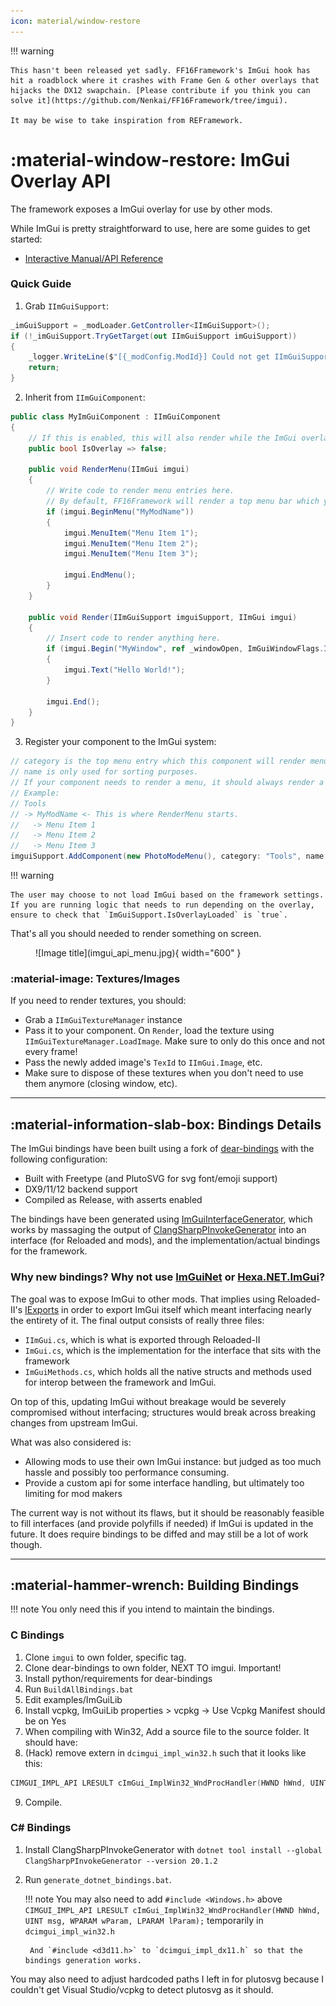 ```yaml
---
icon: material/window-restore
---
```


!!! warning

    This hasn't been released yet sadly. FF16Framework's ImGui hook has hit a roadblock where it crashes with Frame Gen & other overlays that hijacks the DX12 swapchain. [Please contribute if you think you can solve it](https://github.com/Nenkai/FF16Framework/tree/imgui).

    It may be wise to take inspiration from REFramework.

# :material-window-restore: ImGui Overlay API

The framework exposes a ImGui overlay for use by other mods. 

While ImGui is pretty straightforward to use, here are some guides to get started:

* [Interactive Manual/API Reference](https://pthom.github.io/imgui_manual_online/manual/imgui_manual.html)

### Quick Guide

1. Grab `IImGuiSupport`:
```csharp
_imGuiSupport = _modLoader.GetController<IImGuiSupport>();
if (!_imGuiSupport.TryGetTarget(out IImGuiSupport imGuiSupport))
{
    _logger.WriteLine($"[{_modConfig.ModId}] Could not get IImGuiSupport.");
    return;
}
```

2. Inherit from `IImGuiComponent`:
```csharp
public class MyImGuiComponent : IImGuiComponent
{
    // If this is enabled, this will also render while the ImGui overlay is currently hidden
    public bool IsOverlay => false;

    public void RenderMenu(IImGui imgui)
    {
        // Write code to render menu entries here.
        // By default, FF16Framework will render a top menu bar which you can add elements to.
        if (imgui.BeginMenu("MyModName"))
        {
            imgui.MenuItem("Menu Item 1");
            imgui.MenuItem("Menu Item 2");
            imgui.MenuItem("Menu Item 3");

            imgui.EndMenu();
        }
    }

    public void Render(IImGuiSupport imguiSupport, IImGui imgui)
    {
        // Insert code to render anything here.
        if (imgui.Begin("MyWindow", ref _windowOpen, ImGuiWindowFlags.ImGuiWindowFlags_None))
        {
            imgui.Text("Hello World!");
        }

        imgui.End();
    }
}
```

3. Register your component to the ImGui system:
```csharp
// category is the top menu entry which this component will render menu items to.
// name is only used for sorting purposes.
// If your component needs to render a menu, it should always render a sub-group, for clarity.
// Example:
// Tools
// -> MyModName <- This is where RenderMenu starts.
//   -> Menu Item 1
//   -> Menu Item 2
//   -> Menu Item 3
imguiSupport.AddComponent(new PhotoModeMenu(), category: "Tools", name: "MyModName");
```

!!! warning

    The user may choose to not load ImGui based on the framework settings. If you are running logic that needs to run depending on the overlay, ensure to check that `ImGuiSupport.IsOverlayLoaded` is `true`.

That's all you should needed to render something on screen.

<figure markdown>
  ![Image title](imgui_api_menu.jpg){ width="600" }
</figure>

### :material-image: Textures/Images

If you need to render textures, you should:

* Grab a `IImGuiTextureManager` instance
* Pass it to your component. On `Render`, load the texture using `IImGuiTextureManager.LoadImage`. Make sure to only do this once and not every frame!
* Pass the newly added image's `TexId` to `IImGui.Image`, etc.
* Make sure to dispose of these textures when you don't need to use them anymore (closing window, etc).

---

## :material-information-slab-box: Bindings Details

The ImGui bindings have been built using a fork of [dear-bindings](https://github.com/Nenkai/dear_bindings) with the following configuration:

* Built with Freetype (and PlutoSVG for svg font/emoji support)
* DX9/11/12 backend support
* Compiled as Release, with asserts enabled

The bindings have been generated using [ImGuiInterfaceGenerator](https://github.com/Nenkai/FF16Framework/tree/imgui/ImGuiInterfaceGenerator), which works by massaging the output of [ClangSharpPInvokeGenerator](https://github.com/dotnet/ClangSharp) into an interface (for Reloaded and mods), and the implementation/actual bindings for the framework.

### Why new bindings? Why not use [ImGuiNet](https://github.com/ImGuiNET/ImGui.NET) or [Hexa.NET.ImGui](https://github.com/HexaEngine/Hexa.NET.ImGui)?

The goal was to expose ImGui to other mods. That implies using Reloaded-II's [IExports](https://reloaded-project.github.io/Reloaded-II/DependencyInjection_Publisher/) in order to export ImGui itself which meant interfacing nearly the entirety of it. The final output consists of really three files:

* `IImGui.cs`, which is what is exported through Reloaded-II
* `ImGui.cs`, which is the implementation for the interface that sits with the framework
* `ImGuiMethods.cs`, which holds all the native structs and methods used for interop between the framework and ImGui.

On top of this, updating ImGui without breakage would be severely compromised without interfacing; structures would break across breaking changes from upstream ImGui.

What was also considered is:

* Allowing mods to use their own ImGui instance: but judged as too much hassle and possibly too performance consuming.
* Provide a custom api for some interface handling, but ultimately too limiting for mod makers

The current way is not without its flaws, but it should be reasonably feasible to fill interfaces (and provide polyfills if needed) if ImGui is updated in the future. It does require bindings to be diffed and may still be a lot of work though.

---

## :material-hammer-wrench: Building Bindings

!!! note
    You only need this if you intend to maintain the bindings.

### C Bindings

1. Clone `imgui` to own folder, specific tag.
2. Clone dear-bindings to own folder, NEXT TO imgui. Important!
3. Install python/requirements for dear-bindings
4. Run `BuildAllBindings.bat`
5. Edit examples/ImGuiLib
6. Install vcpkg, ImGuiLib properties > vcpkg -> Use Vcpkg Manifest should be on Yes
7. When compiling with Win32, Add a source file to the source folder. It should have:
8. (Hack) remove extern in `dcimgui_impl_win32.h` such that it looks like this:
```cpp
CIMGUI_IMPL_API LRESULT cImGui_ImplWin32_WndProcHandler(HWND hWnd, UINT msg, WPARAM wParam, LPARAM lParam);
```
9. Compile.

### C# Bindings

1. Install ClangSharpPInvokeGenerator with `dotnet tool install --global ClangSharpPInvokeGenerator --version 20.1.2`
2. Run `generate_dotnet_bindings.bat`.

    !!! note
        You may also need to add `#include <Windows.h>` above `CIMGUI_IMPL_API LRESULT cImGui_ImplWin32_WndProcHandler(HWND hWnd, UINT msg, WPARAM wParam, LPARAM lParam);`     temporarily in `dcimgui_impl_win32.h`

        And `#include <d3d11.h>` to `dcimgui_impl_dx11.h` so that the bindings generation works.

You may also need to adjust hardcoded paths I left in for plutosvg because I couldn't get Visual Studio/vcpkg to detect plutosvg as it should.